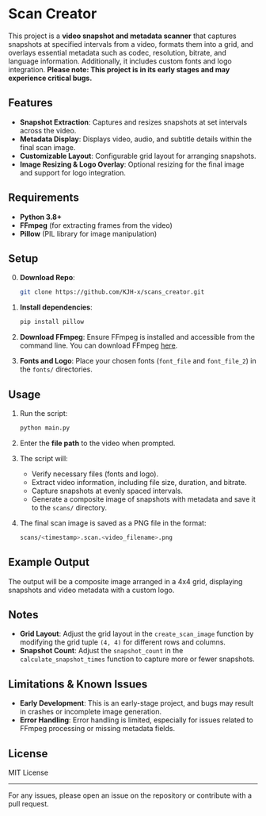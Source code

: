 # Scan Creator

This project is a **video snapshot and metadata scanner** that captures snapshots at specified intervals from a video, formats them into a grid, and overlays essential metadata such as codec, resolution, bitrate, and language information. Additionally, it includes custom fonts and logo integration. **Please note: This project is in its early stages and may experience critical bugs.**

## Features

- **Snapshot Extraction**: Captures and resizes snapshots at set intervals across the video.
- **Metadata Display**: Displays video, audio, and subtitle details within the final scan image.
- **Customizable Layout**: Configurable grid layout for arranging snapshots.
- **Image Resizing & Logo Overlay**: Optional resizing for the final image and support for logo integration.

## Requirements

- **Python 3.8+**
- **FFmpeg** (for extracting frames from the video)
- **Pillow** (PIL library for image manipulation)

## Setup

0. **Download Repo**:

   ```bash
   git clone https://github.com/KJH-x/scans_creator.git
   ```

1. **Install dependencies**:

   ```bash
   pip install pillow
   ```

2. **Download FFmpeg**:
   Ensure FFmpeg is installed and accessible from the command line. You can download FFmpeg [here](https://ffmpeg.org/download.html).

3. **Fonts and Logo**:
   Place your chosen fonts (`font_file` and `font_file_2`) in the `fonts/` directories.

## Usage

1. Run the script:

   ```bash
   python main.py
   ```

2. Enter the **file path** to the video when prompted.

3. The script will:
   - Verify necessary files (fonts and logo).
   - Extract video information, including file size, duration, and bitrate.
   - Capture snapshots at evenly spaced intervals.
   - Generate a composite image of snapshots with metadata and save it to the `scans/` directory.

4. The final scan image is saved as a PNG file in the format:

   ``` bash
   scans/<timestamp>.scan.<video_filename>.png
   ```

## Example Output

The output will be a composite image arranged in a 4x4 grid, displaying snapshots and video metadata with a custom logo.

## Notes

- **Grid Layout**: Adjust the grid layout in the `create_scan_image` function by modifying the grid tuple `(4, 4)` for different rows and columns.
- **Snapshot Count**: Adjust the `snapshot_count` in the `calculate_snapshot_times` function to capture more or fewer snapshots.

## Limitations & Known Issues

- **Early Development**: This is an early-stage project, and bugs may result in crashes or incomplete image generation.
- **Error Handling**: Error handling is limited, especially for issues related to FFmpeg processing or missing metadata fields.

## License

MIT License

---

For any issues, please open an issue on the repository or contribute with a pull request.
